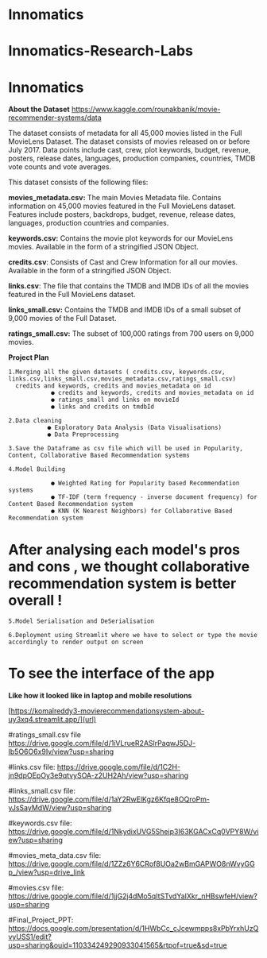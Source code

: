 # Innomatics

# Innomatics-Research-Labs

# Innomatics

**About the Dataset**
https://www.kaggle.com/rounakbanik/movie-recommender-systems/data

The dataset consists of metadata for all 45,000 movies listed in the Full MovieLens Dataset. The dataset consists of movies released on or before July 2017. Data points include cast, crew, plot keywords, budget, revenue, posters, release dates, languages, production companies, countries, TMDB vote counts and vote averages.

This dataset consists of the following files:

**movies_metadata.csv:** The main Movies Metadata file. Contains information on 45,000 movies featured in the Full MovieLens dataset. Features include posters, backdrops, budget, revenue, release dates, languages, production countries and companies.

**keywords.csv:** Contains the movie plot keywords for our MovieLens movies. Available in the form of a stringified JSON Object.

**credits.csv**: Consists of Cast and Crew Information for all our movies. Available in the form of a stringified JSON Object.

**links.csv**: The file that contains the TMDB and IMDB IDs of all the movies featured in the Full MovieLens dataset.

**links_small.csv:** Contains the TMDB and IMDB IDs of a small subset of 9,000 movies of the Full Dataset.

**ratings_small.csv:** The subset of 100,000 ratings from 700 users on 9,000 movies.

**Project Plan**

    1.Merging all the given datasets ( credits.csv, keywords.csv, links.csv,links_small.csv,movies_metadata.csv,ratings_small.csv)
      credits and keywords, credits and movies_metadata on id
                ● credits and keywords, credits and movies_metadata on id
                ● ratings_small and links on movieId
                ● links and credits on tmdbId
    
    2.Data cleaning
               ● Exploratory Data Analysis (Data Visualisations)
               ● Data Preprocessing

    3.Save the Dataframe as csv file which will be used in Popularity, Content, Collaborative Based Recommendation systems

    4.Model Building

                ● Weighted Rating for Popularity based Recommendation systems
                ● TF-IDF (term frequency - inverse document frequency) for Content Based Recommendation system
                ● KNN (K Nearest Neighbors) for Collaborative Based Recommendation system

   # After analysing each model's pros and cons , we thought collaborative recommendation system is better overall !
    
    5.Model Serialisation and DeSerialisation

    6.Deployment using Streamlit where we have to select or type the movie accordingly to render output on screen

   # To see the interface of the app
  **Like how it looked like in laptop and mobile resolutions**


  
   [https://komalreddy3-movierecommendationsystem-about-uy3xq4.streamlit.app/](url)


#ratings_small.csv  file https://drive.google.com/file/d/1iVLrueR2ASlrPaqwJ5DJ-Ib5O6O6x9Iv/view?usp=sharing

#links.csv file: https://drive.google.com/file/d/1C2H-jn9dpOEpOy3e9qtvySOA-z2UH2Ah/view?usp=sharing 

#links_small.csv file: https://drive.google.com/file/d/1aY2RwElKgz6Kfqe8OQroPm-yJsSayMdW/view?usp=sharing 

#keywords.csv file: https://drive.google.com/file/d/1NkydixUVG5Sheip3I63KGACxCq0VPY8W/view?usp=sharing 

#movies_meta_data.csv file: https://drive.google.com/file/d/1ZZz6Y6CRof8UOa2wBmGAPWO8nWvyGGp_/view?usp=drive_link 

#movies.csv file: https://drive.google.com/file/d/1jjG2j4dMo5qItSTvdYaIXkr_nHBswfeH/view?usp=sharing 

#Final_Project_PPT: https://docs.google.com/presentation/d/1HWbCc_cJcewmpps8xPbYrxhUzQvyUSS1/edit?usp=sharing&ouid=110334249290933041565&rtpof=true&sd=true 




